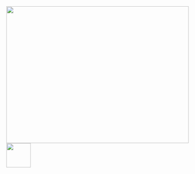 <img width="480" height="360" src="https://i.pinimg.com/originals/e4/26/70/e426702edf874b181aced1e2fa5c6cde.gif">
<a href="https://www.linkedin.com/in/coskunersoft/">
    <i class="icon-linkedin"><img width="64" height="64" src="https://upload.wikimedia.org/wikipedia/commons/e/e9/Linkedin_icon.svg"></i>
 </a>
